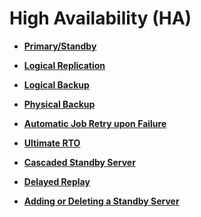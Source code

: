 # High Availability \(HA\)<a name="EN-US_TOPIC_0000001135403987"></a>

-   **[Primary/Standby](primary-standby.md)**  

-   **[Logical Replication](logical-replication.md)**   

-   **[Logical Backup](logical-backup.md)**  

-   **[Physical Backup](physical-backup.md)**  

-   **[Automatic Job Retry upon Failure](automatic-job-retry-upon-failure.md)**  

-   **[Ultimate RTO](ultimate-rto.md)**  

-   **[Cascaded Standby Server](cascaded-standby-server.md)**  

-   **[Delayed Replay](delayed-replay.md)**  

-   **[Adding or Deleting a Standby Server](adding-or-deleting-a-standby-server.md)**  


